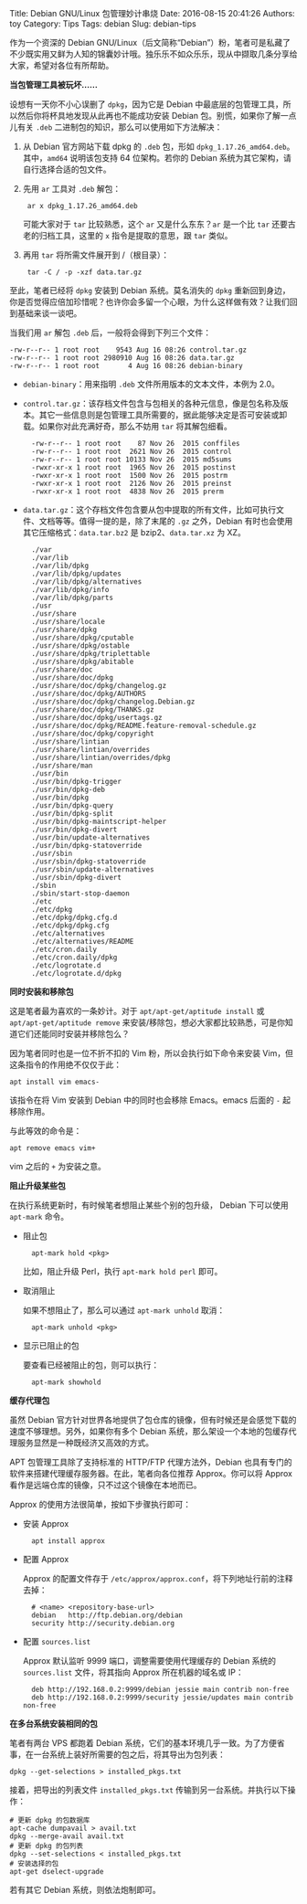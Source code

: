 Title: Debian GNU/Linux 包管理妙计串烧
Date: 2016-08-15 20:41:26
Authors: toy
Category: Tips
Tags: debian
Slug: debian-tips

作为一个资深的 Debian GNU/Linux（后文简称“Debian”）粉，笔者可是私藏了不少既实用又鲜为人知的锦囊妙计哦。独乐乐不如众乐乐，现从中撷取几条分享给大家，希望对各位有所帮助。

<!-- PELICAN_END_SUMMARY -->

**当包管理工具被玩坏……**

设想有一天你不小心误删了 `dpkg`，因为它是 Debian 中最底层的包管理工具，所以然后你将杯具地发现从此再也不能成功安装 Debian 包。别慌，如果你了解一点儿有关 `.deb` 二进制包的知识，那么可以使用如下方法解决：

1. 从 Debian 官方网站下载 dpkg 的 `.deb` 包，形如 `dpkg_1.17.26_amd64.deb`。其中，`amd64` 说明该包支持 64 位架构。若你的 Debian 系统为其它架构，请自行选择合适的包文件。

2. 先用 `ar` 工具对 `.deb` 解包：

        ar x dpkg_1.17.26_amd64.deb

    可能大家对于 `tar` 比较熟悉，这个 `ar` 又是什么东东？`ar` 是一个比 `tar` 还要古老的归档工具，这里的 `x` 指令是提取的意思，跟 `tar` 类似。

3. 再用 `tar` 将所需文件展开到 /（根目录）：

        tar -C / -p -xzf data.tar.gz

至此，笔者已经将 `dpkg` 安装到 Debian 系统。莫名消失的 `dpkg` 重新回到身边，你是否觉得应倍加珍惜呢？也许你会多留一个心眼，为什么这样做有效？让我们回到基础来谈一谈吧。

当我们用 `ar` 解包 `.deb` 后，一般将会得到下列三个文件：

    -rw-r--r-- 1 root root    9543 Aug 16 08:26 control.tar.gz
    -rw-r--r-- 1 root root 2980910 Aug 16 08:26 data.tar.gz
    -rw-r--r-- 1 root root       4 Aug 16 08:26 debian-binary

+ `debian-binary`：用来指明 `.deb` 文件所用版本的文本文件，本例为 2.0。
+ `control.tar.gz`：该存档文件包含与包相关的各种元信息，像是包名称及版本。其它一些信息则是包管理工具所需要的，据此能够决定是否可安装或卸载。如果你对此充满好奇，那么不妨用 `tar` 将其解包细看。

        -rw-r--r-- 1 root root    87 Nov 26  2015 conffiles
        -rw-r--r-- 1 root root  2621 Nov 26  2015 control
        -rw-r--r-- 1 root root 10133 Nov 26  2015 md5sums
        -rwxr-xr-x 1 root root  1965 Nov 26  2015 postinst
        -rwxr-xr-x 1 root root  1500 Nov 26  2015 postrm
        -rwxr-xr-x 1 root root  2126 Nov 26  2015 preinst
        -rwxr-xr-x 1 root root  4838 Nov 26  2015 prerm

+ `data.tar.gz`：这个存档文件包含要从包中提取的所有文件，比如可执行文件、文档等等。值得一提的是，除了末尾的 `.gz` 之外，Debian 有时也会使用其它压缩格式：`data.tar.bz2` 是 bzip2、`data.tar.xz` 为 XZ。

        ./var
        ./var/lib
        ./var/lib/dpkg
        ./var/lib/dpkg/updates
        ./var/lib/dpkg/alternatives
        ./var/lib/dpkg/info
        ./var/lib/dpkg/parts
        ./usr
        ./usr/share
        ./usr/share/locale
        ./usr/share/dpkg
        ./usr/share/dpkg/cputable
        ./usr/share/dpkg/ostable
        ./usr/share/dpkg/triplettable
        ./usr/share/dpkg/abitable
        ./usr/share/doc
        ./usr/share/doc/dpkg
        ./usr/share/doc/dpkg/changelog.gz
        ./usr/share/doc/dpkg/AUTHORS
        ./usr/share/doc/dpkg/changelog.Debian.gz
        ./usr/share/doc/dpkg/THANKS.gz
        ./usr/share/doc/dpkg/usertags.gz
        ./usr/share/doc/dpkg/README.feature-removal-schedule.gz
        ./usr/share/doc/dpkg/copyright
        ./usr/share/lintian
        ./usr/share/lintian/overrides
        ./usr/share/lintian/overrides/dpkg
        ./usr/share/man
        ./usr/bin
        ./usr/bin/dpkg-trigger
        ./usr/bin/dpkg-deb
        ./usr/bin/dpkg
        ./usr/bin/dpkg-query
        ./usr/bin/dpkg-split
        ./usr/bin/dpkg-maintscript-helper
        ./usr/bin/dpkg-divert
        ./usr/bin/update-alternatives
        ./usr/bin/dpkg-statoverride
        ./usr/sbin
        ./usr/sbin/dpkg-statoverride
        ./usr/sbin/update-alternatives
        ./usr/sbin/dpkg-divert
        ./sbin
        ./sbin/start-stop-daemon
        ./etc
        ./etc/dpkg
        ./etc/dpkg/dpkg.cfg.d
        ./etc/dpkg/dpkg.cfg
        ./etc/alternatives
        ./etc/alternatives/README
        ./etc/cron.daily
        ./etc/cron.daily/dpkg
        ./etc/logrotate.d
        ./etc/logrotate.d/dpkg

**同时安装和移除包**

这是笔者最为喜欢的一条妙计。对于 `apt/apt-get/aptitude install` 或 `apt/apt-get/aptitude remove` 来安装/移除包，想必大家都比较熟悉，可是你知道它们还能同时安装并移除包么？

因为笔者同时也是一位不折不扣的 Vim 粉，所以会执行如下命令来安装 Vim，但这条指令的作用绝不仅仅于此：

    apt install vim emacs-

该指令在将 Vim 安装到 Debian 中的同时也会移除 Emacs。emacs 后面的 `-` 起移除作用。

与此等效的命令是：

    apt remove emacs vim+

vim 之后的 `+` 为安装之意。

**阻止升级某些包**

在执行系统更新时，有时候笔者想阻止某些个别的包升级， Debian 下可以使用 `apt-mark` 命令。

+ 阻止包

        apt-mark hold <pkg>

    比如，阻止升级 Perl，执行 `apt-mark hold perl` 即可。

+ 取消阻止

    如果不想阻止了，那么可以通过 `apt-mark unhold` 取消：

        apt-mark unhold <pkg>

+ 显示已阻止的包

    要查看已经被阻止的包，则可以执行：

        apt-mark showhold

**缓存代理包**

虽然 Debian 官方针对世界各地提供了包仓库的镜像，但有时候还是会感觉下载的速度不够理想。另外，如果你有多个 Debian 系统，那么架设一个本地的包缓存代理服务显然是一种既经济又高效的方式。

APT 包管理工具除了支持标准的 HTTP/FTP 代理方法外，Debian 也具有专门的软件来搭建代理缓存服务器。在此，笔者向各位推荐 Approx。你可以将 Approx 看作是远端仓库的镜像，只不过这个镜像在本地而已。

Approx 的使用方法很简单，按如下步骤执行即可：

+ 安装 Approx

        apt install approx

+ 配置 Approx

    Approx 的配置文件存于 `/etc/approx/approx.conf`，将下列地址行前的注释去掉：

        # <name> <repository-base-url>
        debian   http://ftp.debian.org/debian
        security http://security.debian.org

+ 配置 `sources.list`

    Approx 默认监听 9999 端口，调整需要使用代理缓存的 Debian 系统的 `sources.list` 文件，将其指向 Approx 所在机器的域名或 IP：

        deb http://192.168.0.2:9999/debian jessie main contrib non-free
        deb http://192.168.0.2:9999/security jessie/updates main contrib non-free

**在多台系统安装相同的包**

笔者有两台 VPS 都跑着 Debian 系统，它们的基本环境几乎一致。为了方便省事，在一台系统上装好所需要的包之后，将其导出为包列表：

    dpkg --get-selections > installed_pkgs.txt

接着，把导出的列表文件 `installed_pkgs.txt` 传输到另一台系统。并执行以下操作：

    # 更新 dpkg 的包数据库
    apt-cache dumpavail > avail.txt
    dpkg --merge-avail avail.txt
    # 更新 dpkg 的包列表
    dpkg --set-selections < installed_pkgs.txt
    # 安装选择的包
    apt-get dselect-upgrade

若有其它 Debian 系统，则依法炮制即可。
